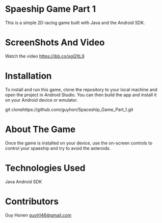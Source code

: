 # Spaeship Game Part 1
  This is a simple 2D racing game built with Java and the Android SDK.

# ScreenShots And Video
  Watch the video
  https://ibb.co/sgQ1tL9

# Installation
  To install and run this game, clone the repository to your local machine and open the project in Android Studio. You can then build the app and install it on your      Android device or emulator.

  git clonehttps://github.com/guyhon/Spaceship_Game_Part_1.git

# About The Game
  Once the game is installed on your device,  use the on-screen controls to control your spaeship and try to avoid the asteroids. 

# Technologies Used
  Java
  Android SDK

# Contributors
  Guy Honen guyh146@gmail.com
